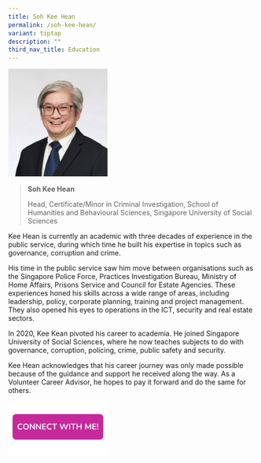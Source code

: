 ```yaml
---
title: Soh Kee Hean
permalink: /soh-kee-hean/
variant: tiptap
description: ""
third_nav_title: Education
---
```

<p></p>
<div class="isomer-image-wrapper">
<img style="width: 40%;" height="auto" width="100%" alt="" src="/images/Profile Photos/Soh_Kee_Hean_1_copy.jpg">
</div>
<p></p>
<blockquote>
<p><strong>Soh Kee Hean</strong>
</p>
<p>Head, Certificate/Minor in Criminal Investigation, School of Humanities
and Behavioural Sciences, Singapore University of Social Sciences</p>
</blockquote>
<p></p>
<p>Kee Hean is currently an academic with three decades of experience in
the public service, during which time he built his expertise in topics
such as governance, corruption and crime.</p>
<p>His time in the public service saw him move between organisations such
as the Singapore Police Force, Practices Investigation Bureau, Ministry
of Home Affairs, Prisons Service and Council for Estate Agencies. These
experiences honed his skills across a wide range of areas, including leadership,
policy, corporate planning, training and project management. They also
opened his eyes to operations in the ICT, security and real estate sectors.</p>
<p>In 2020, Kee Kean pivoted his career to academia. He joined Singapore
University of Social Sciences, where he now teaches subjects to do with
governance, corruption, policing, crime, public safety and security.</p>
<p>Kee Hean acknowledges that his career journey was only made possible because
of the guidance and support he received along the way. As a Volunteer Career
Advisor, he hopes to pay it forward and do the same for others.</p>
<p></p>
<p></p><a class="isomer-image-wrapper" href="https://form.gov.sg/677f3cbb3bcc16aeaba606aa"><img style="width: 40%;" height="auto" width="100%" alt="" src="/images/CONNECT_WITH_ME.png"></a>
<p></p>